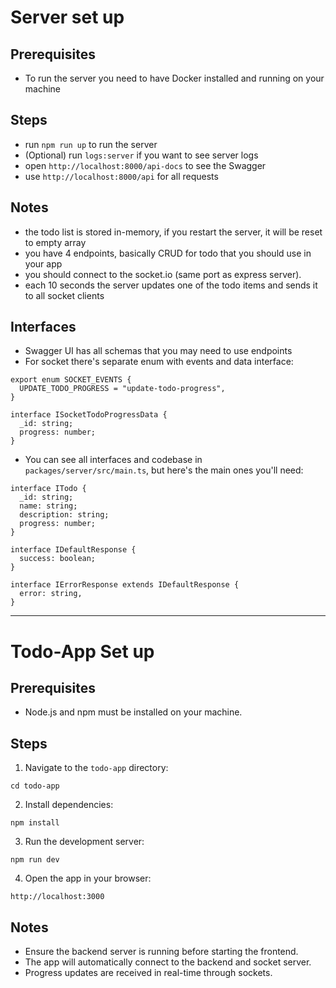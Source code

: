 # Server set up
## Prerequisites
- To run the server you need to have Docker installed and running on your machine

## Steps
- run `npm run up` to run the server
- (Optional) run `logs:server` if you want to see server logs
- open `http://localhost:8000/api-docs` to see the Swagger
- use `http://localhost:8000/api` for all requests

## Notes
- the todo list is stored in-memory, if you restart the server, it will be reset to empty array
- you have 4 endpoints, basically CRUD for todo that you should use in your app
- you should connect to the socket.io (same port as express server). 
- each 10 seconds the server updates one of the todo items and sends it to all socket clients

## Interfaces
- Swagger UI has all schemas that you may need to use endpoints
- For socket there's separate enum with events and data interface:
```
export enum SOCKET_EVENTS {
  UPDATE_TODO_PROGRESS = "update-todo-progress",
}

interface ISocketTodoProgressData {
  _id: string;
  progress: number;
}
```
- You can see all interfaces and codebase in `packages/server/src/main.ts`, but here's the main ones you'll need:
```
interface ITodo {
  _id: string;
  name: string;
  description: string;
  progress: number;
}

interface IDefaultResponse {
  success: boolean;
}

interface IErrorResponse extends IDefaultResponse {
  error: string,
}
```

---

# Todo-App Set up
## Prerequisites
- Node.js and npm must be installed on your machine.

## Steps
1. Navigate to the `todo-app` directory:
```
cd todo-app
```
2. Install dependencies:
```
npm install
```
3. Run the development server:
```
npm run dev
```
4. Open the app in your browser:
```
http://localhost:3000
```

## Notes
- Ensure the backend server is running before starting the frontend.
- The app will automatically connect to the backend and socket server.
- Progress updates are received in real-time through sockets.
